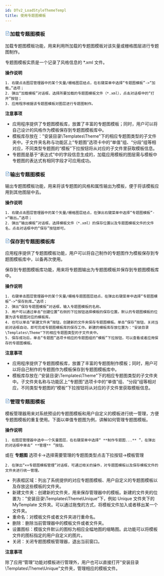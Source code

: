 ```yaml
---
id: DTv2_LoadStyleThemeTempl
title: 使用专题图模板
---
```

### ![](../../img/read.gif)加载专题图模板

加载专题图模板功能，用来利用所加载的专题图模板对该矢量或栅格图层进行专题图制作。

专题图模板实质是一个记录了风格信息的 *.xml 文件。

**操作说明**

    1. 右键点击图层管理器中的某个矢量/栅格图层结点，在右键菜单中选择“专题图模板”->“加载…”选项；
    2. 弹出“加载模板”对话框，选择所要加载的专题图模板文件（*.xml），点击对话框中的“打开”按钮；
    3. 应用程序根据该专题图模板对图层进行专题图制作。

**注意事项**

* 应用程序提供了专题图模板库，放置了丰富的专题图模板；同时，用户可以将自己设计的风格作为模板保存到专题图模板库中。
* 模板库存放在："安装目录\Templates\Theme"下的相应专题图类型的子文件夹中。子文件夹名称与功能区上“专题图”选项卡中的“单值”组、“分段”组等相对应，不同类型专题图的“模板”下拉按钮将从对应的子文件里获取模板信息。
* 专题图是基于“表达式”中的字段信息生成的，加载应用模板的图层需与模板中专题图的表达式有相同字段才可应用成功。

### ![](../../img/read.gif)输出专题图模板

输出专题图模板功能，用来将该专题图的风格和属性输出为模板，便于将该模板应用到其他图层中去。

**操作说明**

    1. 右键点击图层管理器中的某个矢量/栅格图层结点，在弹出右键菜单中选择“专题图模板”->“输出…”选项；
    2. 弹出“输出模板”对话框，选择模板文件（*.xml）的保存位置以及专题图模板文件的文件名，点击对话框中的“保存”按钮即可。

### ![](../../img/read.gif)保存到专题图模板库

应用程序提供了专题图模板功能，用户可以将自己制作的专题图作为模板保存到专题图模板库中，以备再次使用。

保存到专题图模板库功能，用来将专题图输出为专题图模板并保存到专题图模板库中。

**操作说明**

    1. 右键单击图层管理器中的某个矢量/栅格专题图图层结点，在弹出右键菜单中选择“专题图模板”->“保存到库…”选项；
    2. 弹出“保存专题图模板”对话框，输入专题图模板的名称。
    3. 用户可以通过单击“创建位置”右侧的下拉按钮选择模板的保存位置。默认的专题图模板的位置为该专题图对应的模板库。
    4. 也可以单击“新建文件夹”按钮，创建新的文件夹保存专题图模板。单击“保存”按钮，关闭当前对话框自动，即可完成专题图模板库的保存工作。新建的模板库存放位置为："安装目录\Templates\Theme"下的相应专题图类型的子文件夹中。
    5. 保存成功后，单击“专题图”选项卡相应的专题图组的“模板”下拉按钮，可以查看或者应用保存的专题图模板。

**注意事项**

* 应用程序提供了专题图模板库，放置了丰富的专题图制作模板；同时，用户可以将自己制作的专题图作为模板保存到专题图模板库中。
* 模板库存放在:"安装目录\Templates\Theme"下的相应专题图类型的子文件夹中。子文件夹名称与功能区上“专题图”选项卡中的“单值”组、“分段”组等相对应，不同类型专题图的“模板”下拉按钮将从对应的子文件里获取模板信息。

### ![](../../img/read.gif)管理专题图模板

模板管理器用来对系统预设的专题图模板和用户自定义的模板进行统一管理，方便专题图模板的重复使用。下面以单值专题图为例，讲解如何管理专题图模板。

**操作说明**

    1. 在图层管理器中选中一个矢量图层，在右键菜单中选择“ **制作专题图...** ”，在弹出的对话框中单击“ **管理** ”按钮。

或在 **专题图** 选项卡->选择需要管理的专题图类型点击下拉按钮->模板管理

    2. 在弹出“××专题图模板管理”对话框，可通过相关的操作，对专题图模板以及保存模板文件的文件夹进行统一管理。
* 列表框区域：列出了系统提供的对应专题图模板、用户自定义的专题图模板以及存放这些模板的文件夹。
* 新建文件夹：创建新的文件夹，用来保存管理器中的模板。新建的文件夹的位置为："安装目录\Templates\Theme\Unique\"下，例如 Unique 文件夹下的 MyTemplate 文件夹。可以通过拖曳的方式，将模板文件加入或者移出某一个文件夹。
* 重命名：对模板文件或者文件夹进行重命名。
* 删除：删除当前管理器中的模板文件或者文件夹。
* 设置图标：模版文件默认的图标为相应全幅地图的缩略图。此功能可以将模板文件的图标指定的用户自定义的图片。
* 关闭：关闭专题图模板管理器，退出当前窗口。

**注意事项**

除了应用“管理”功能对模板进行管理外，用户也可以直接打开"安装目录\Templates\Theme\Unique"文件夹，管理相应的模板文件。



